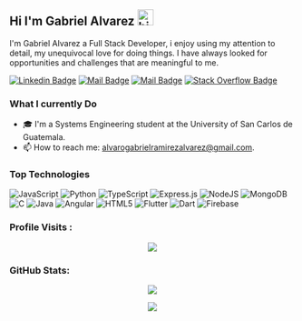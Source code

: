 ## Hi I'm Gabriel Alvarez  <img src="https://user-images.githubusercontent.com/1303154/88677602-1635ba80-d120-11ea-84d8-d263ba5fc3c0.gif" width="28px" height="28px" alt="hi">

<!-- 🚀 Check out my New Portfolio [islemmaboud.com](https://islemmaboud.com)  -->

I'm Gabriel Alvarez a Full Stack Developer, i enjoy using my  attention to detail, my unequivocal love for doing things. I have always looked for opportunities and challenges that are meaningful to me.



 
[![Linkedin Badge](https://img.shields.io/badge/-gaaabriel-0e76a8?style=flat&labelColor=0e76a8&logo=linkedin&logoColor=white)](linkedin.com/in/gaaabriel) 
[![Mail Badge](https://img.shields.io/badge/-@sangaabriel-e84393?style=flat&labelColor=e84393&logo=instagram&logoColor=white)](https://instagram.com/sangaabriel/) 
[![Mail Badge](https://img.shields.io/badge/-gabrielramirez-c0392b?style=flat&labelColor=c0392b&logo=gmail&logoColor=white)](mailto:alvarogabrielramirezalvarez@gmail.com)
[![Stack Overflow Badge](https://img.shields.io/badge/-gabriel-ff9900?style=flat&labelColor=ff9900&logo=stackoverflow&logoColor=white)](https://stackoverflow.com/users/22540900/gabriel-alvarez)



### What I currently Do

- 🎓 I'm a Systems Engineering student at the University of San Carlos de Guatemala.
- 📫 How to reach me: alvarogabrielramirezalvarez@gmail.com.

### Top Technologies
<!-- #### Top Technologies -->

![JavaScript](https://img.shields.io/badge/javascript-%23323330.svg?style=flat&logo=javascript&logoColor=%23F7DF1E) 
![Python](https://img.shields.io/badge/python-3670A0?style=flat&logo=python&logoColor=ffdd54) 
![TypeScript](https://img.shields.io/badge/typescript-%23007ACC.svg?style=flat&logo=typescript&logoColor=white) 
![Express.js](https://img.shields.io/badge/express.js-%23404d59.svg?style=flat&logo=express&logoColor=%2361DAFB) 
![NodeJS](https://img.shields.io/badge/node.js-6DA55F?style=flat&logo=node.js&logoColor=white) 
![MongoDB](https://img.shields.io/badge/MongoDB-%234ea94b.svg?style=flat&logo=mongodb&logoColor=white) 
![C](https://img.shields.io/badge/C-00599C?style=flat&logo=c&logoColor=white)
![Java](https://img.shields.io/badge/Java-%23ED8B00.svg?style=flat&logo=java&logoColor=white)
![Angular](https://img.shields.io/badge/Angular-%23DD0031.svg?style=flat&logo=angular&logoColor=white)
![HTML5](https://img.shields.io/badge/HTML5-%23E34F26.svg?style=flat&logo=html5&logoColor=white)
![Flutter](https://img.shields.io/badge/Flutter-%2302569B.svg?style=flat&logo=flutter&logoColor=white)
![Dart](https://img.shields.io/badge/Dart-%230175C2.svg?style=flat&logo=dart&logoColor=white)
![Firebase](https://img.shields.io/badge/Firebase-%23039BE5.svg?style=flat&logo=firebase)


<h3>  Profile Visits : </h3>

<div align="center">

![](https://komarev.com/ghpvc/?username=alvarogabriel-ramirez&style=for-the-badge)

</div>

<h3>  GitHub Stats: </h3>

<div align="center">

![](https://github-readme-stats-git-masterrstaa-rickstaa.vercel.app/api?username=alvarogabriel-ramirez&theme=react&hide_border=false&include_all_commits=true&count_private=true)<br/>

![](https://github-readme-stats-git-masterrstaa-rickstaa.vercel.app/api/top-langs/?username=alvarogabriel-ramirez&theme=react&hide_border=false&include_all_commits=true&count_private=true&layout=compact)

</div>


